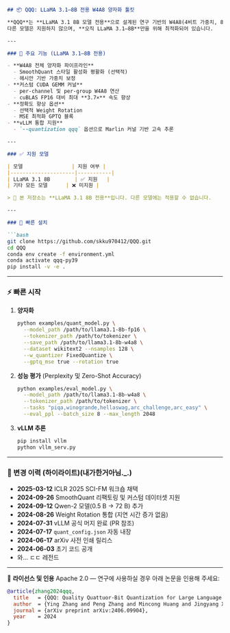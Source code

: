 ````markdown
## 📦 QQQ: LLaMA 3.1–8B 전용 W4A8 양자화 툴킷

**QQQ**는 **LLaMA 3.1 8B 모델 전용**으로 설계된 연구 기반의 W4A8(4비트 가중치, 8비트 활성화) 포스트 트레이닝 양자화 툴킷입니다.  
다른 모델은 지원하지 않으며, **오직 LLaMA 3.1–8B**만을 위해 최적화되어 있습니다.

---

### 🔑 주요 기능 (LLaMA 3.1–8B 전용)

- **W4A8 전체 양자화 파이프라인**  
  - SmoothQuant 스타일 활성화 평활화 (선택적)  
  - 헤시안 기반 가중치 보정  
- **커스텀 CUDA GEMM 커널**  
  - per-channel 및 per-group W4A8 연산  
  - cuBLAS FP16 대비 최대 **3.7×** 속도 향상  
- **정확도 향상 옵션**  
  - 선택적 Weight Rotation  
  - MSE 최적화 GPTQ 블록  
- **vLLM 통합 지원**  
  - `--quantization qqq` 옵션으로 Marlin 커널 기반 고속 추론

---

### ✅ 지원 모델

| 모델                | 지원 여부 |
|---------------------|-----------|
| LLaMA 3.1 8B        | ✅ 지원   |
| 기타 모든 모델      | ❌ 미지원 |

> 📌 본 저장소는 **LLaMA 3.1 8B 전용**입니다. 다른 모델에는 적용할 수 없습니다.

---

### 🚀 빠른 설치

```bash
git clone https://github.com/skku970412/QQQ.git
cd QQQ
conda env create -f environment.yml
conda activate qqq-py39
pip install -v -e .
````

---

### ⚡️ 빠른 시작

1. **양자화**

   ```bash
   python examples/quant_model.py \
     --model_path /path/to/llama3.1-8b-fp16 \
     --tokenizer_path /path/to/tokenizer \
     --save_path /path/to/llama3.1-8b-w4a8 \
     --dataset wikitext2 --nsamples 128 \
     --w_quantizer FixedQuantize \
     --gptq_mse true --rotation true
   ```
2. **성능 평가** (Perplexity 및 Zero-Shot Accuracy)

   ```bash
   python examples/eval_model.py \
     --model_path /path/to/llama3.1-8b-w4a8 \
     --tokenizer_path /path/to/tokenizer \
     --tasks "piqa,winogrande,hellaswag,arc_challenge,arc_easy" \
     --eval_ppl --batch_size 8 --max_length 2048
   ```
3. **vLLM 추론**

   ```bash
   pip install vllm
   python vllm_serv.py
   ```

---

### 📝 변경 이력 (하이라이트)(내가한거아님._.)

* **2025-03-12** ICLR 2025 SCI-FM 워크숍 채택
* **2024-09-26** SmoothQuant 리팩토링 및 커스텀 데이터셋 지원
* **2024-09-12** Qwen-2 모델(0.5 B → 72 B) 추가
* **2024-08-26** Weight Rotation 통합 (지연 시간 증가 없음)
* **2024-07-31** vLLM 공식 머지 완료 (PR 참조)
* **2024-07-17** `quant_config.json` 자동 내장
* **2024-06-17** arXiv 사전 인쇄 릴리스
* **2024-06-03** 초기 코드 공개
* 와... ㄷㄷ 레전드

---


📜 **라이선스 및 인용**
Apache 2.0 — 연구에 사용하실 경우 아래 논문을 인용해 주세요:

```bibtex
@article{zhang2024qqq,
  title   = {QQQ: Quality Quattuor-Bit Quantization for Large Language Models},
  author  = {Ying Zhang and Peng Zhang and Mincong Huang and Jingyang Xiang and Yujie Wang and Chao Wang and Yineng Zhang and Lei Yu and Chuan Liu and Wei Lin},
  journal = {arXiv preprint arXiv:2406.09904},
  year    = 2024
}
```

```
```
